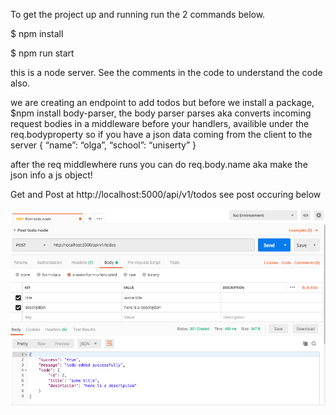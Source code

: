 To get the project up and running run the 2 commands below.

$ npm install

$ npm run start

this is a node server. See the comments in the code to understand the code also.

we are creating an endpoint to add todos but before we install a package, $npm install body-parser, the body parser parses aka converts incoming request bodies in a middleware before your handlers, availible under the req.bodyproperty
so if you have a json data coming from the client to the server
{
	“name”: “olga”,
	“school”: “uniserty”
}

after the req middlewhere runs you can do req.body.name aka make the json info a js object! 

Get and Post at http://localhost:5000/api/v1/todos see post occuring below

![Post](/img/post.png?raw=true "post")

